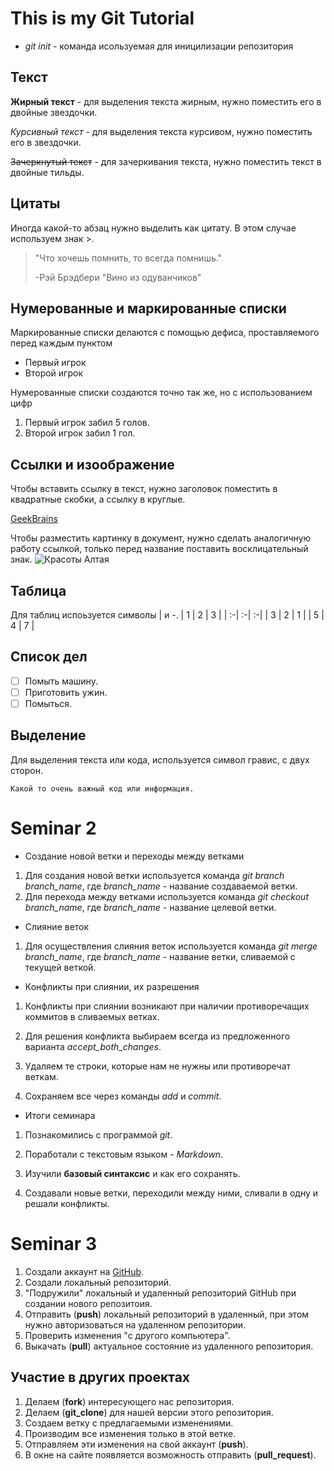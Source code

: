 # This is my Git Tutorial

* *git init* - команда исользуемая для иницилизации репозитория
## Текст
**Жирный текст** - для выделения текста жирным, нужно поместить его в двойные звездочки.

*Курсивный текст* - для выделения текста курсивом, нужно поместить его в звездочки.

~~Зачеркнутый текст~~ - для зачеркивания текста, нужно поместить текст в двойные тильды.

## Цитаты
Иногда какой-то абзац нужно выделить как цитату. В этом случае используем знак >.
> "Что хочешь помнить, то всегда помнишь."
>
> -Рэй Брэдбери "Вино из одуванчиков"

## Нумерованные и маркированные списки
Маркированные списки делаются с помощью дефиса, проставляемого перед каждым пунктом
- Первый игрок
- Второй игрок

Нумерованные списки создаются точно так же, но с использованием цифр
1. Первый игрок забил 5 голов.
2. Второй игрок забил 1 гол.

## Ссылки и изоображение
Чтобы вставить ссылку в текст, нужно заголовок поместить в квадратные скобки, а ссылку в круглые. 

[GeekBrains](https://gb.ru)

Чтобы разместить картинку в документ, нужно сделать аналогичную работу ссылкой, только перед название поставить восклицательный знак.
![Красоты Алтая](https://cdn.fishki.net/upload/post/2016/07/11/2008937/9137ce311b9b8a4fe7a0c3e94b5f31da.jpg)

## Таблица

Для таблиц испоьзуется символы | и -.
| 1 | 2 | 3 |
| :-| :-| :-|
| 3 | 2 | 1 |
| 5 | 4 | 7 |

## Список дел
- [ ] Помыть машину.
- [ ] Приготовить ужин.
- [ ] Помыться.
## Выделение
Для выделения текста или кода, используется символ гравис, с двух сторон.

`Какой то очень важный код или информация.`

# Seminar 2

* Создание новой ветки и переходы между ветками 

1. Для создания новой ветки используется команда *git branch branch_name*, где *branch_name* - название создаваемой ветки.
2. Для перехода между ветками используется команда *git checkout branch_name*, где *branch_name* - название целевой ветки.

* Слияние веток

1. Для осуществления слияния веток используется команда *git merge branch_name*, где *branch_name* - название ветки, сливаемой с текущей веткой.

* Конфликты при слиянии, их разрешения

1. Конфликты при слиянии возникают при наличии противоречащих коммитов в сливаемых ветках.

2. Для решения конфликта выбираем всегда из предложенного варианта *accept_both_changes*.

3. Удаляем те строки, которые нам не нужны или противоречат веткам.

4. Сохраняем все через команды *add* и *commit*.

* Итоги семинара

1. Познакомились с программой *git*.

2. Поработали с текстовым языком - *Markdown*.

3. Изучили **базовый синтаксис** и как его сохранять.

4. Создавали новые ветки, переходили между ними, сливали в одну и решали конфликты.

# Seminar 3

1. Создали аккаунт на [GitHub](https://github.com).
2. Создали локальный репозиторий.
3. "Подружили" локальный и удаленный репозиторий GitHub при создании нового репозитоия.
4. Отправить (**push**) локальный репозиторий в удаленный, при этом нужно авторизоваться на удаленном репозитории.
5. Проверить изменения "с другого компьютера".
6. Выкачать (**pull**) актуальное состояние из удаленного репозитория.

## Участие в других проектах

1. Делаем (**fork**) интересующего нас репозитория.
2. Делаем (**git_clone**) для нашей версии этого репозитория.
3. Создаем ветку с предлагаемыми изменениями.
4. Производим все изменения только в этой ветке.
5. Отправляем эти изменения на свой аккаунт (**push**).
6. В окне на сайте появляется возможность отправить (**pull_request**).
